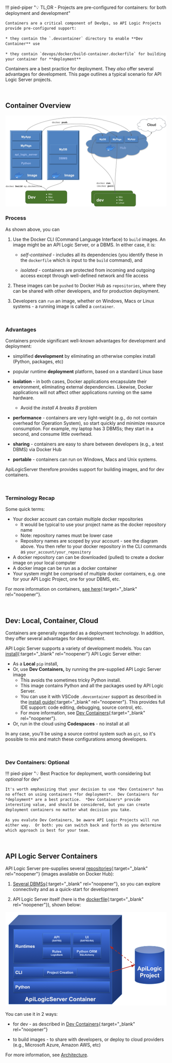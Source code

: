 !!! pied-piper ":bulb: TL;DR - Projects are pre-configured for containers: for both deployment and development"

    Containers are a critical component of DevOps, so API Logic Projects provide pre-configured support:

    * they contain the `.devcontainer` directory to enable **Dev Container** use

    * they contain `devops/docker/build-container.dockerfile` for building your container for **deployment**

Containers are a best practice for deployment.  They *also* offer several advantages for development.  This page outlines a typical scenario for API Logic Server projects.

&nbsp;

## Container Overview

![Container Overview](images/docker/container-dev-deploy.png)

### Process

As shown above, you can

1. Use the Docker CLI (Command Language Interface) to `build` images.  An image might be an API Logic Server, or a DBMS.  In either case, it is:

     * *self-contained* - includes all its dependencies (you identify these in the `dockerfile` which is input to the `build` command), and 

     * *isolated* - containers are protected from incoming and outgoing access except through well-defined network and file access

2. These images can be `pushed` to Docker Hub as `repositories`, where they can be shared with other developers, and for production deployment.

3. Developers can `run` an image, whether on Windows, Macs or Linux systems - a running image is called a `container`.

&nbsp;

### Advantages

Containers provide significant well-known advantages for development and deployment:

* simplified __development__ by eliminating an otherwise complex install (Python, packages, etc)

* popular runtime __deployment__ platform, based on a standard Linux base

* __isolation__ - in both cases, Docker applications encapsulate their environment, eliminating external dependencies.  Likewise, Docker applications will not affect other applications running on the same hardware.

    * Avoid the *install A breaks B* problem

* __performance__ - containers are very light-weight (e.g., do not contain overhead for Operation System), so start quickly and minimize resource consumption.  For example, my laptop has 3 DBMSs; they start in a second, and consume little overhead.

* __sharing__ - containers are easy to share between developers (e.g., a test DBMS) via Docker Hub

* __portable__ - containers can run on Windows, Macs and Unix systems.

ApiLogicServer therefore provides support for building images, and for dev containers.

&nbsp;

### Terminology Recap

Some quick terms:

* Your docker account can contain multiple docker repositories
    * It would be typical to use your project name as the docker repository name
    * Note: repository names must be lower case
    * Repository names are scoped by your account - see the diagram above.  You then refer to your docker repository in the CLI commands as `your_account/your_repository`
* A docker repository can can be downloaded (pulled) to create a docker image on your local computer
* A docker image can be run as a docker container
* Your system might be comprised of multiple docker containers, e.g. one for your API Logic Project, one for your DBMS, etc.

For more information on containers, [see here](https://docker-curriculum.com){:target="_blank" rel="noopener"}.

&nbsp;

## Dev: Local, Container, Cloud

Containers are generally regarded as a deployment technology.  In addition, they offer several advantages for development.

API Logic Server supports a variety of development models.  You can [install](../Install-Express){:target="_blank" rel="noopener"} API Logic Server either:

* As a **Local** `pip` install,
* Or, use **Dev Containers,** by running the pre-supplied API Logic Server image
    * This avoids the sometimes tricky Python install.
    * This image contains Python and all the packages used by API Logic Server.
    * You can use it with VSCode `.devcontainer` support as described in the [install guide](../Install-Express){:target="_blank" rel="noopener"}.   This provides full IDE support: code editing, debugging, source control, etc.
    * For more information, see [Dev Containers](../DevOps-Docker){:target="_blank" rel="noopener"}.
* Or, run in the cloud using **Codespaces** - no install at all

In any case, you'll be using a source control system such as `git`, so it's possible to mix and match these configurations among developers.

&nbsp;

### Dev Containers: Optional

!!! pied-piper ":bulb: Best Practice for deployment, worth considering but *optional* for dev"

    It's worth emphasizing that your decision to use *Dev Containers* has no effect on using containers *for deployment*.  Dev Containers for *deployment* are a best practice.  *Dev Containers* provide interesting value, and should be considered, but you can create deployment containers no matter what decision you take.

    As you evalute Dev Containers, be aware API Logic Projects will run either way.  Or both: you can switch back and forth as you determine which approach is best for your team.

&nbsp;

## API Logic Server Containers

API Logic Server pre-supplies several [repositories](https://hub.docker.com/repositories/apilogicserver){:target="_blank" rel="noopener"} (images available on Docker Hub):

1. [Several DBMSs](../Database-Connectivity){:target="_blank" rel="noopener"}, so you can explore connectivity and as a quick-start for development

2. API Logic Server itself (here is the [dockerfile](https://github.com/valhuber/ApiLogicServer/blob/main/docker/api_logic_server.Dockerfile){:target="_blank" rel="noopener"}), shown below: 

![API Logic Server Intro](images/docker/docker-container.png)

You can use it in 2 ways:

   * for dev - as described in [Dev Containers](../DevOps-Docker){:target="_blank" rel="noopener"}

   * to build images - to share with developers, or deploy to cloud providers (e.g., Microsoft Azure, Amazon AWS, etc)

For more information, see [Architecture](../Architecture-What_Is).

